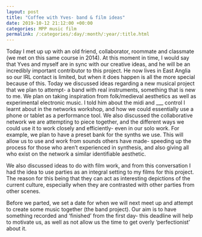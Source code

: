 ```yaml
---
layout: post
title: "Coffee with Yves- band & film ideas"
date: 2019-10-12 21:12:00 +00:00
categories: MPP music film
permalink: /:categories/:day/:month/:year/:title.html
---
```


Today I met up up with an old friend, collaborator, roommate and classmate (we met on this same course in 2014). At this moment in time, I would say that Yves and myself are in sync with our creative ideas, and he will be an incredibly important contributor to this project. He now lives in East Anglia so our IRL contact is limited, but when it does happen is all the more special because of this. Today we discussed ideas regarding a new musical project that we plan to attempt- a band with real instruments, something that is new to me. We plan on taking inspiration from folk/medieval aesthetics as well as experimental electronic music. I told him about the midi and ___ control I learnt about in the networks workshop, and how we could essentially use a phone or tablet as a performance tool. We also discussed the collaborative network we are attempting to piece together, and the different ways we could use it to work closely and efficiently- even in our solo work. For example, we plan to have a preset bank for the synths we use. This will allow us to use and work from sounds others have made- speeding up the process for those who aren’t experienced in synthesis, and also giving all who exist on the network a similar identifiable aesthetic. 

We also discussed ideas to do with film work, and from this conversation I had the idea to use parties as  an integral setting to my films for this project. The reason for this being that they can act as interesting depictions of the current culture, especially when they are contrasted with other parties from other scenes. 

Before we parted, we set a date for when we will next meet up and attempt to create some music  together (the band project). Our aim is to have something recorded and ‘finished’ from the first day- this deadline will help to motivate us, as well as not allow us the time to get overly ‘perfectionist’ about it.
